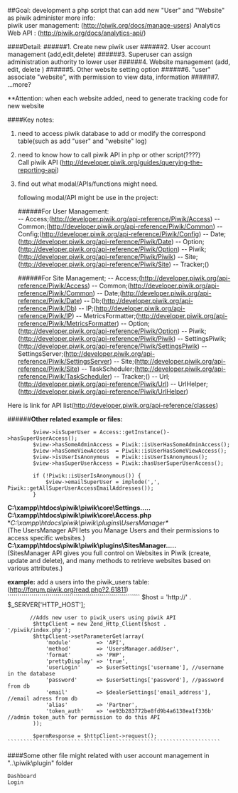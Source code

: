 
##Goal: development a php script that can add new "User" and "Website" as piwik administer
more info:  
	piwik user management: (http://piwik.org/docs/manage-users) 
	Analytics Web API :    (http://piwik.org/docs/analytics-api/)  

####Detail:
######1. Create new piwik user
######2. User account management (add,edit,delete)
######3. Superuser can assign administration authority to lower user
######4. Website management (add, edit, delete ) 
######5.	Other website setting option
######6. "user" associate "website", with permission to view data, information
######7.  ...more?

**Attention: when each website added, need to generate tracking code for new website


####Key notes:
1. need to access piwik database to add or modify the correspond table(such as add "user" and "website" log)  
2. need to know how to call piwik API in php or other script(????)  
Call piwik API (http://developer.piwik.org/guides/querying-the-reporting-api)
3. find out what modal/APIs/functions might need.   

	following modal/API might be use in the project:

	######For User Management:	
	-- Access;(http://developer.piwik.org/api-reference/Piwik/Access)
	-- Common;(http://developer.piwik.org/api-reference/Piwik/Common)
	-- Config;(http://developer.piwik.org/api-reference/Piwik/Config)
	-- Date;(http://developer.piwik.org/api-reference/Piwik/Date)
	-- Option;(http://developer.piwik.org/api-reference/Piwik/Option)
	-- Piwik;(http://developer.piwik.org/api-reference/Piwik/Piwik)
	-- Site;(http://developer.piwik.org/api-reference/Piwik/Site)
	-- Tracker;()
	
	######For Site Management;
	-- Access;(http://developer.piwik.org/api-reference/Piwik/Access)
	-- Common;(http://developer.piwik.org/api-reference/Piwik/Common)
	-- Date;(http://developer.piwik.org/api-reference/Piwik/Date)
	-- Db;(http://developer.piwik.org/api-reference/Piwik/Db)
	-- IP;(http://developer.piwik.org/api-reference/Piwik/IP)
	-- MetricsFormatter;(http://developer.piwik.org/api-reference/Piwik/MetricsFormatter)
	-- Option;(http://developer.piwik.org/api-reference/Piwik/Option)
	-- Piwik;(http://developer.piwik.org/api-reference/Piwik/Piwik)
	-- SettingsPiwik;(http://developer.piwik.org/api-reference/Piwik/SettingsPiwik)
	-- SettingsServer;(http://developer.piwik.org/api-reference/Piwik/SettingsServer)
	-- Site;(http://developer.piwik.org/api-reference/Piwik/Site)
	-- TaskScheduler;(http://developer.piwik.org/api-reference/Piwik/TaskScheduler)
	-- Tracker;()
	-- Url;(http://developer.piwik.org/api-reference/Piwik/Url)
	-- UrlHelper;(http://developer.piwik.org/api-reference/Piwik/UrlHelper)

Here is link for API list(http://developer.piwik.org/api-reference/classes)

######**Other related example or files:**
````````````````````````````````````		
        $view->isSuperUser = Access::getInstance()->hasSuperUserAccess();
        $view->hasSomeAdminAccess = Piwik::isUserHasSomeAdminAccess();
        $view->hasSomeViewAccess  = Piwik::isUserHasSomeViewAccess();
        $view->isUserIsAnonymous  = Piwik::isUserIsAnonymous();
        $view->hasSuperUserAccess = Piwik::hasUserSuperUserAccess();
		
		if (!Piwik::isUserIsAnonymous()) {
            $view->emailSuperUser = implode(',', Piwik::getAllSuperUserAccessEmailAddresses());
        }
```````````````````````````````````````````````````		
		
**C:\xampp\htdocs\piwik\piwik\core\Settings\.....**  
**C:\xampp\htdocs\piwik\piwik\core\Access.php**  
**C:\xampp\htdocs\piwik\piwik\plugins\UsersManager\**  
		(The UsersManager API lets you Manage Users and their permissions to access specific websites.)  
**C:\xampp\htdocs\piwik\piwik\plugins\SitesManager\.....**  
		(SitesManager API gives you full control on Websites in Piwik (create, update and delete), and many methods to retrieve websites based on various attributes.)
	
	
**example:** add a users into the piwik_users table: (http://forum.piwik.org/read.php?2,61811)
	``````````````````````````````````````````````````````````````````
           $host = 'http://' . $_SERVER['HTTP_HOST'];

           //Adds new user to piwik_users using piwik API
            $httpClient = new Zend_Http_Client($host . '/piwik/index.php');
            $httpClient->setParameterGet(array(
                'module'        => 'API',
                'method'        => 'UsersManager.addUser',
                'format'        => 'PHP',
                'prettyDisplay' => 'true',
                'userLogin'     => $userSettings['username'], //username in the database
                'password'      => $userSettings['password'], //password from db
                'email'         => $dealerSettings['email_address'], //email adress from db
                'alias'         => 'Partner',
                'token_auth'    => 'ee93b283772be8fd9b4a6138ea1f336b' //admin token_auth for permission to do this API
            ));

            $permResponse = $httpClient->request();	
	```````````````````````````````````````````````````````````````````

	

####Some other file might related with user account management in "..\piwik\plugin" folder

	Dashboard 
	Login 



